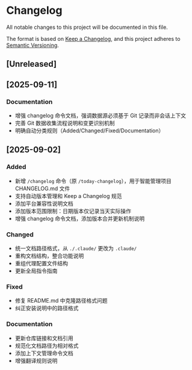 # Changelog

All notable changes to this project will be documented in this file.

The format is based on [Keep a Changelog](https://keepachangelog.com/en/1.0.0/),
and this project adheres to [Semantic Versioning](https://semver.org/spec/v2.0.0.html).

## [Unreleased]

## [2025-09-11]

### Documentation
- 增强 changelog 命令文档，强调数据源必须基于 Git 记录而非会话上下文
- 完善 Git 数据收集流程说明和变更识别机制
- 明确自动分类规则（Added/Changed/Fixed/Documentation）

## [2025-09-02]

### Added
- 新增 `/changelog` 命令（原 `/today-changelog`），用于智能管理项目 CHANGELOG.md 文件
- 支持自动版本管理和 Keep a Changelog 规范
- 添加平台兼容性说明文档
- 添加版本范围限制：日期版本仅记录当天实际操作
- 增强 changelog 命令文档，添加版本合并更新机制说明

### Changed
- 统一文档路径格式，从 `./.claude/` 更改为 `.claude/`
- 重构文档结构，整合功能说明
- 重组代理配置文件结构
- 更新全局指令指南

### Fixed
- 修复 README.md 中克隆路径格式问题
- 纠正安装说明中的路径格式

### Documentation
- 更新仓库链接和文档引用
- 规范化文档路径为相对格式
- 添加上下文管理命令文档
- 增强翻译规则说明